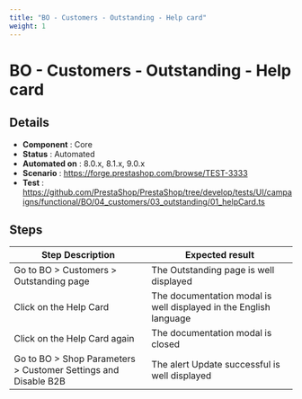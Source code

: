 ```yaml
---
title: "BO - Customers - Outstanding - Help card"
weight: 1
---
```


# BO - Customers - Outstanding - Help card
## Details
* **Component** : Core
* **Status** : Automated
* **Automated on** : 8.0.x, 8.1.x, 9.0.x
* **Scenario** : https://forge.prestashop.com/browse/TEST-3333
* **Test** : https://github.com/PrestaShop/PrestaShop/tree/develop/tests/UI/campaigns/functional/BO/04_customers/03_outstanding/01_helpCard.ts

## Steps
| Step Description | Expected result |
| ----- | ----- |
| Go to BO > Customers > Outstanding page | The Outstanding page is well displayed |
| Click on the Help Card | The documentation modal is well displayed in the English language |
| Click on the Help Card again | The documentation modal is closed |
| Go to BO > Shop Parameters > Customer Settings and Disable B2B | The alert Update successful is well displayed |
